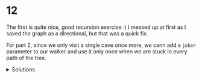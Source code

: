 # 12

The first is quite nice, good recursion exercise :)
I messed up at first as I saved the graph as a directional, but that was a quick fix.

For part 2, since we only visit a single cave once more, we cann add a `joker` parameter to our walker and use it only once when we are stuck in every path of the tree.

<details>
  <summary>Solutions</summary>
  <ol>
    <li>5252</li>
    <li>147784</li>
  </ol>
</details>
